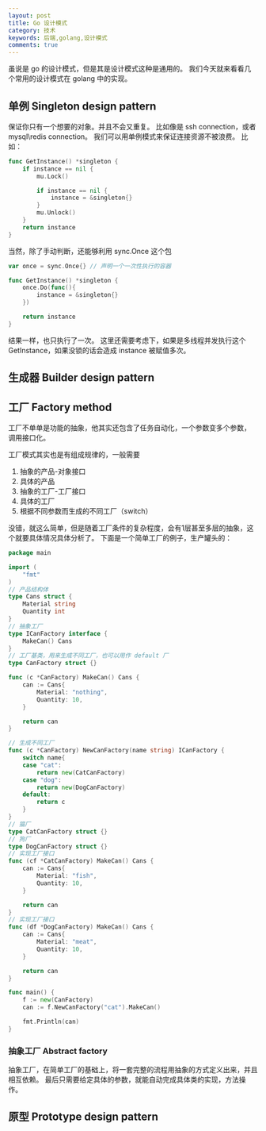 ```yaml
---
layout: post
title: Go 设计模式
category: 技术
keywords: 后端,golang,设计模式
comments: true
---
```


虽说是 go 的设计模式，但是其是设计模式这种是通用的。
我们今天就来看看几个常用的设计模式在 golang 中的实现。

## 单例 Singleton design pattern
保证你只有一个想要的对象。并且不会又重复。
比如像是 ssh connection，或者 mysql\redis connection。
我们可以用单例模式来保证连接资源不被浪费。
比如：
```go
func GetInstance() *singleton {
    if instance == nil {
        mu.Lock()

        if instance == nil {
            instance = &singleton{}
        }
        mu.Unlock()
    }
    return instance
}
```
当然，除了手动判断，还能够利用 sync.Once 这个包
```go
var once = sync.Once{} // 声明一个一次性执行的容器

func GetInstance() *singleton {
    once.Do(func(){
        instance = &singleton{}
    })

    return instance
}
```
结果一样，也只执行了一次。
这里还需要考虑下，如果是多线程并发执行这个 GetInstance，如果没锁的话会造成 instance 被赋值多次。
<!-- more -->
## 生成器 Builder design pattern

## 工厂 Factory method
工厂不单单是功能的抽象，他其实还包含了任务自动化，一个参数变多个参数，
调用接口化。

工厂模式其实也是有组成规律的，一般需要

1. 抽象的产品-对象接口
2. 具体的产品
3. 抽象的工厂-工厂接口
4. 具体的工厂
5. 根据不同参数而生成的不同工厂（switch）

没错，就这么简单，但是随着工厂条件的复杂程度，会有1层甚至多层的抽象，这个就要具体情况具体分析了。
下面是一个简单工厂的例子，生产罐头的：
```go
package main

import (
	"fmt"
)
// 产品结构体
type Cans struct {
	Material string
	Quantity int
}
// 抽象工厂
type ICanFactory interface {
	MakeCan() Cans
}
// 工厂基类，用来生成不同工厂，也可以用作 default 厂
type CanFactory struct {}

func (c *CanFactory) MakeCan() Cans {
	can := Cans{
		Material: "nothing",
		Quantity: 10,
	}

	return can
}

// 生成不同工厂
func (c *CanFactory) NewCanFactory(name string) ICanFactory {
	switch name{
	case "cat":
		return new(CatCanFactory)
	case "dog":
		return new(DogCanFactory)
	default:
		return c
	}
}
// 猫厂
type CatCanFactory struct {}
// 狗厂
type DogCanFactory struct {}
// 实现工厂接口
func (cf *CatCanFactory) MakeCan() Cans {
	can := Cans{
		Material: "fish",
		Quantity: 10,
	}

	return can
}
// 实现工厂接口
func (df *DogCanFactory) MakeCan() Cans {
	can := Cans{
		Material: "meat",
		Quantity: 10,
	}

	return can
}

func main() {
	f := new(CanFactory)
	can := f.NewCanFactory("cat").MakeCan()

	fmt.Println(can)
}
```

### 抽象工厂 Abstract factory
抽象工厂，在简单工厂的基础上，将一套完整的流程用抽象的方式定义出来，并且相互依赖。
最后只需要给定具体的参数，就能自动完成具体类的实现，方法操作。


## 原型 Prototype design pattern

